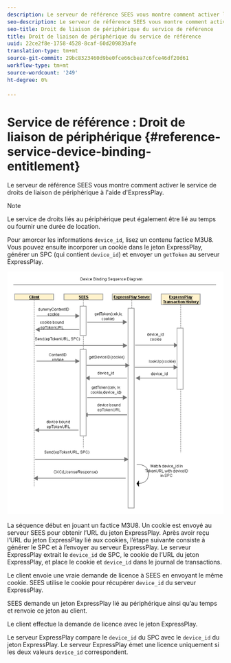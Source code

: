 ```yaml
---
description: Le serveur de référence SEES vous montre comment activer le service de droits de liaison de périphérique à l'aide d'ExpressPlay.
seo-description: Le serveur de référence SEES vous montre comment activer le service de droits de liaison de périphérique à l'aide d'ExpressPlay.
seo-title: Droit de liaison de périphérique du service de référence
title: Droit de liaison de périphérique du service de référence
uuid: 22ce2f8e-1758-4528-8caf-60d209839afe
translation-type: tm+mt
source-git-commit: 29bc8323460d9be0fce66cbea7c6fce46df20d61
workflow-type: tm+mt
source-wordcount: '249'
ht-degree: 0%

---
```



# Service de référence : Droit de liaison de périphérique {#reference-service-device-binding-entitlement}

Le serveur de référence SEES vous montre comment activer le service de droits de liaison de périphérique à l&#39;aide d&#39;ExpressPlay.

>[!NOTE]
>
>Le service de droits liés au périphérique peut également être lié au temps ou fournir une durée de location.

Pour amorcer les informations `device_id`, lisez un contenu factice M3U8. Vous pouvez ensuite incorporer un cookie dans le jeton ExpressPlay, générer un SPC (qui contient `device_id`) et envoyer un `getToken` au serveur ExpressPlay.

![](assets/fees-device-binding.png)

La séquence début en jouant un factice M3U8. Un cookie est envoyé au serveur SEES pour obtenir l’URL du jeton ExpressPlay. Après avoir reçu l’URL du jeton ExpressPlay lié aux cookies, l’étape suivante consiste à générer le SPC et à l’envoyer au serveur ExpressPlay. Le serveur ExpressPlay extrait le `device_id` de SPC, le cookie de l’URL du jeton ExpressPlay, et place le cookie et `device_id` dans le journal de transactions.

Le client envoie une vraie demande de licence à SEES en envoyant le même cookie. SEES utilise le cookie pour récupérer `device_id` du serveur ExpressPlay.

SEES demande un jeton ExpressPlay lié au périphérique ainsi qu’au temps et renvoie ce jeton au client.

Le client effectue la demande de licence avec le jeton ExpressPlay.

Le serveur ExpressPlay compare le `device_id` du SPC avec le `device_id` du jeton ExpressPlay. Le serveur ExpressPlay émet une licence uniquement si les deux valeurs `device_id` correspondent.
